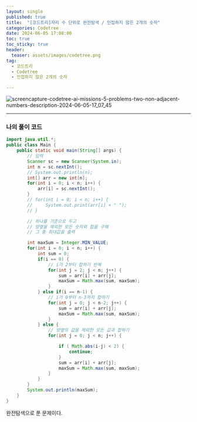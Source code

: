 ```yaml
---
layout: single
published: true
title:  "[코드트리]자리 수 단위로 완전탐색 / 인접하지 않은 2개의 숫자"
categories: Codetree
date: 2024-06-05 17:08:00
toc: true
toc_sticky: true
header:
  teaser: assets/images/codetree.png
tag:   
  - 코드트리
  - Codetree
  - 인접하지 않은 2개의 숫자

---
```


![screencapture-codetree-ai-missions-5-problems-two-non-adjacent-numbers-description-2024-06-05-17_07_45](https://github.com/BaxDailyGit/BaxDailyGit/assets/99312529/674d2339-e6b6-46bf-b712-8d76be1a2a2a)


----------------

### 나의 풀이 코드

```java
import java.util.*;
public class Main {
    public static void main(String[] args) {
        // 입력
        Scanner sc = new Scanner(System.in);
        int n = sc.nextInt();
        // System.out.println(n);
        int[] arr = new int[n];
        for(int i = 0; i < n; i++) {
            arr[i] = sc.nextInt();
        }
        // for(int i = 0; i < n; i++) {
        //     System.out.print(arr[i] + " ");
        // }

        // 하나를 기준으로 두고
        // 양옆을 제외한 모든 숫자와 합을 구해
        // 그 중 최대값을 출력

        int maxSum = Integer.MIN_VALUE;
        for(int i = 0; i < n; i++) {
            int sum = 0; 
            if(i == 0) {
                // i가 2부터 합하기 반복
                for(int j = 2; j < n; j++) {
                    sum = arr[i] + arr[j];
                    maxSum = Math.max(sum, maxSum);
                }
            } else if(i == n-1) {
                // i가 0부터 n-3까지 합하기
                for(int j = 0; j < n-2; j++) {
                    sum = arr[i] + arr[j];
                    maxSum = Math.max(sum, maxSum);
                }
            } else {
                // 양옆의 값을 제외한 모든 값과 합하기
                for(int j = 0; j < n; j++) {

                    if ( Math.abs(i-j) < 2) {
                        continue;
                    }
                    sum = arr[i] + arr[j];
                    maxSum = Math.max(sum, maxSum);
                }
            }
        }
        System.out.println(maxSum);
    }
}
```

완전탐색으로 푼 문제이다. 
        
